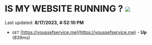 # IS MY WEBSITE RUNNING ? [![](https://img.shields.io/static/v1?label=Sponsor&message=%E2%9D%A4&logo=GitHub&color=%23fe8e86)](https://github.com/sponsors/<username>)

Last updated: **8/17/2023, 4:52:10 PM**

- `GET` [https://youssefservice.me](https://youssefservice.me) - **Up** (839ms)
